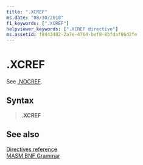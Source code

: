 ```yaml
---
title: ".XCREF"
ms.date: "08/30/2018"
f1_keywords: [".XCREF"]
helpviewer_keywords: [".XCREF directive"]
ms.assetid: f8443482-2a7e-4764-bef8-8bfdaf06d2fe
---
```

# .XCREF

See [.NOCREF](../../assembler/masm/dot-nocref.md).

## Syntax

> **.XCREF**

## See also

[Directives reference](directives-reference.md)<br/>
[MASM BNF Grammar](masm-bnf-grammar.md)

